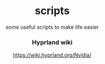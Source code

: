 <div align="center">

  # scripts

  some useful scripts to make life easier

  ### Hyprland wiki
  https://wiki.hyprland.org/Nvidia/
</div>

